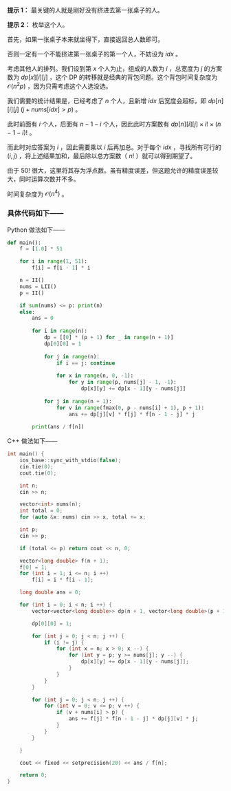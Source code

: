 **提示 1：** 最关键的人就是刚好没有挤进去第一张桌子的人。

**提示 2：** 枚举这个人。

首先，如果一张桌子本来就坐得下，直接返回总人数即可。

否则一定有一个不能挤进第一张桌子的第一个人，不妨设为 $idx$ 。

考虑其他人的排列。我们设到第 $x$ 个人为止，组成的人数为 $i$ ，总宽度为 $j$ 的方案数为 $dp[x][i][j]$ ，这个 DP 的转移就是经典的背包问题。这个背包时间复杂度为 $\mathcal{O}(n^2p)$ ，因为只需考虑这个人选没选。

我们需要的统计结果是，已经考虑了 $n$ 个人，且新增 $idx$ 后宽度会超标，即 $dp[n][i][j]\ (j+nums[idx]>p)$ 。

此时前面有 $i$ 个人，后面有 $n-1-i$ 个人，因此此时方案数有 $dp[n][i][j]\times i!\times (n-1-i)!$ 。

而此时对应答案为 $i$ ，因此需要乘以 $i$ 后再加总。对于每个 $idx$ ，寻找所有可行的 $(i,j)$ ，将上述结果加和，最后除以总方案数（ $n!$ ）就可以得到期望了。

由于 $50!$ 很大，这里将其存为浮点数。虽有精度误差，但这题允许的精度误差较大，同时运算次数并不多。

时间复杂度为 $\mathcal{O}(n^4)$ 。

### 具体代码如下——

Python 做法如下——

```Python []
def main():
    f = [1.0] * 51

    for i in range(1, 51):
        f[i] = f[i - 1] * i

    n = II()
    nums = LII()
    p = II()

    if sum(nums) <= p: print(n)
    else:
        ans = 0
        
        for i in range(n):
            dp = [[0] * (p + 1) for _ in range(n + 1)]
            dp[0][0] = 1
            
            for j in range(n):
                if i == j: continue
                
                for x in range(n, 0, -1):
                    for y in range(p, nums[j] - 1, -1):
                        dp[x][y] += dp[x - 1][y - nums[j]]
        
            for j in range(n + 1):
                for v in range(fmax(0, p - nums[i] + 1), p + 1):
                    ans += dp[j][v] * f[j] * f[n - 1 - j] * j
        
        print(ans / f[n])
```

C++ 做法如下——

```cpp []
int main() {
    ios_base::sync_with_stdio(false);
    cin.tie(0);
    cout.tie(0);

    int n;
    cin >> n;

    vector<int> nums(n);
    int total = 0;
    for (auto &x: nums) cin >> x, total += x;

    int p;
    cin >> p;

    if (total <= p) return cout << n, 0;

    vector<long double> f(n + 1);
    f[0] = 1;
    for (int i = 1; i <= n; i ++)
        f[i] = i * f[i - 1];

    long double ans = 0;

    for (int i = 0; i < n; i ++) {
        vector<vector<long double>> dp(n + 1, vector<long double>(p + 1, 0));

        dp[0][0] = 1;

        for (int j = 0; j < n; j ++) {
            if (i != j) {
                for (int x = n; x > 0; x --) {
                    for (int y = p; y >= nums[j]; y --) {
                        dp[x][y] += dp[x - 1][y - nums[j]];
                    }
                }
            }
        }

        for (int j = 0; j < n; j ++) {
            for (int v = 0; v <= p; v ++) {
                if (v + nums[i] > p) {
                    ans += f[j] * f[n - 1 - j] * dp[j][v] * j;
                }
            }
        }

    }

    cout << fixed << setprecision(20) << ans / f[n];

    return 0;
}
```